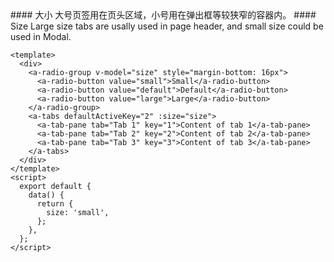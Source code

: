 <cn>
#### 大小
大号页签用在页头区域，小号用在弹出框等较狭窄的容器内。
</cn>

<us>
#### Size
Large size tabs are usally used in page header, and small size could be used in Modal.
</us>

```tpl
<template>
  <div>
    <a-radio-group v-model="size" style="margin-bottom: 16px">
      <a-radio-button value="small">Small</a-radio-button>
      <a-radio-button value="default">Default</a-radio-button>
      <a-radio-button value="large">Large</a-radio-button>
    </a-radio-group>
    <a-tabs defaultActiveKey="2" :size="size">
      <a-tab-pane tab="Tab 1" key="1">Content of tab 1</a-tab-pane>
      <a-tab-pane tab="Tab 2" key="2">Content of tab 2</a-tab-pane>
      <a-tab-pane tab="Tab 3" key="3">Content of tab 3</a-tab-pane>
    </a-tabs>
  </div>
</template>
<script>
  export default {
    data() {
      return {
        size: 'small',
      };
    },
  };
</script>
```
